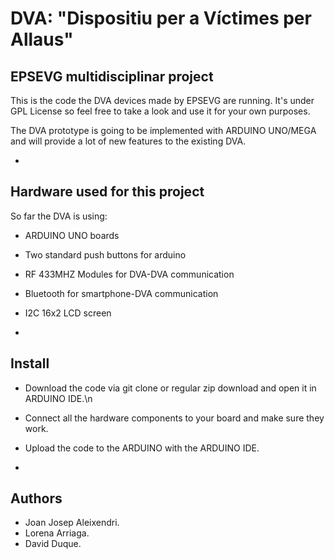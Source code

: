 # DVA: "Dispositiu per a Víctimes per Allaus"
EPSEVG multidisciplinar project
-
This is the code the DVA devices made by EPSEVG are running. It's under GPL License so feel free to take a look and use it for your own purposes.

The DVA prototype is going to be implemented with ARDUINO UNO/MEGA and will provide a lot of new features to the existing DVA.

-
Hardware used for this project
-
So far the DVA is using:
  - ARDUINO UNO boards
  - Two standard push buttons for arduino
  - RF 433MHZ Modules for DVA-DVA communication
  - Bluetooth for smartphone-DVA communication
  - I2C 16x2 LCD screen
  
-
Install
-
- Download the code via git clone or regular zip download and open it in ARDUINO IDE.\n
- Connect all the hardware components to your board and make sure they work.
- Upload the code to the ARDUINO with the ARDUINO IDE.

-
Authors
-
- Joan Josep Aleixendri.
- Lorena Arriaga.
- David Duque.
